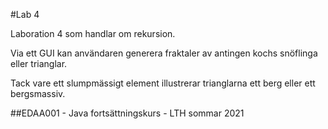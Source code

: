 #Lab 4

Laboration 4 som handlar om rekursion. 

Via ett GUI kan användaren generera fraktaler av antingen kochs snöflinga eller trianglar.

Tack vare ett slumpmässigt element illustrerar trianglarna ett berg eller ett bergsmassiv.

##EDAA001 - Java fortsättningskurs - LTH sommar 2021
